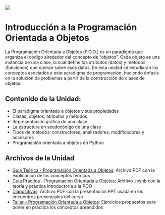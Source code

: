 <p><img src="https://raw.githubusercontent.com/carlosmera20/Logica_y_Representacion_I/main/content/local/imgs/encabezado.png"></p>

# Introducción a la Programación Orientada a Objetos
La Programación Orientada a Objetos (P.O.O.) es un paradigma que organiza el código alrededor del concepto de “objetos”. Cada objeto es una instancia de una clase, la cual define los atributos (datos) y métodos (funciones) que operan sobre esos datos. En esta unidad se estudiaran los conceptos asociados a este paradigma de programación, haciendo énfasis en la solución de problemas a partir de la construcción de clases de objetos.

## Contenido de la Unidad:
- El paradigma orientado a objetos y sus propiedades
- Clases, objetos, atributos y métodos
- Representación gráfica de una clase
- La estructura en seudocódigo de una clase
- Tipos de métodos: constructores, analizadores, modificadores y accesores
- Programación orientada a objetos en Python



## Archivos de la Unidad
- <a href="Guía Teórica 02 - Programación Orientada a Objetos.pdf">Guía Teórica - Programación Orientada a Objetos</a>: Archivo PDF con la explicación de los conceptos teóricos
- <a href="#">Guía Práctica - Programacion Orientada a Objetos</a>: Archivo .ipynb con la teoría y práctica introductoria a la POO
- <a href="#">Diapositivas</a>: Archivo PDF con la presentación PPT usada en los encuentros presenciales del curso
- <a href="Taller 2 - Programación orientada a objetos.pdf">Taller - Programación Orientada a Objetos</a>: Ejercicios propuestos para poner en práctica los conceptos aprendidos
